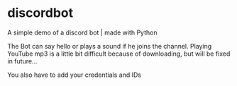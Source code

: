 # discordbot
A simple demo of a discord bot | made with Python

The Bot can say hello or plays a sound if he joins the channel.
Playing YouTube mp3 is a little bit difficult because of downloading, but will be fixed in future...

You also have to add your credentials and IDs
